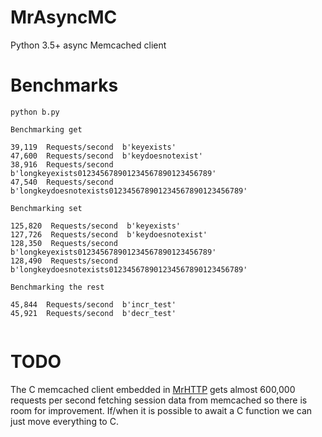 # MrAsyncMC
Python 3.5+ async Memcached client

# Benchmarks

```
python b.py

Benchmarking get

39,119  Requests/second  b'keyexists'
47,600  Requests/second  b'keydoesnotexist'
38,916  Requests/second  b'longkeyexists012345678901234567890123456789'
47,540  Requests/second  b'longkeydoesnotexists012345678901234567890123456789'

Benchmarking set

125,820  Requests/second  b'keyexists'
127,726  Requests/second  b'keydoesnotexist'
128,350  Requests/second  b'longkeyexists012345678901234567890123456789'
128,490  Requests/second  b'longkeydoesnotexists012345678901234567890123456789'

Benchmarking the rest

45,844  Requests/second  b'incr_test'
45,921  Requests/second  b'decr_test'


```

# TODO

The C memcached client embedded in [MrHTTP](https://github.com/MarkReedZ/mrhttp) gets almost 600,000 requests per second fetching session data from memcached so there is room for improvement.  If/when it is possible to await a C function we can just move everything to C.


